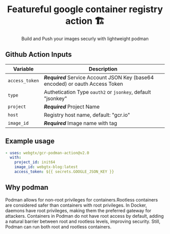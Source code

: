 <div align=center>

# Featureful google container registry action 🏗
Build and Push your images securly with lightweight podman
  
</div>

## Github Action Inputs

| Variable                         | Description                                                                   |
|----------------------------------|-------------------------------------------------------------------------------|
| `access_token`                   | ***Required*** Service Account JSON Key (base64 encoded) or oauth Access Token|
| `type`                           | Authetication Type `oauth2` or `jsonkey`, default "jsonkey"                   |
| `project`                        | ***Required*** Project Name                                                   |
| `host`                           |  Registry host name, default: "gcr.io"                                        |
| `image_id`                       | ***Required*** Image name with tag                                            |

## Example usage
```yml
- uses: webgtx/gcr-podman-action@v2.0
  with:
    project_id: init64
    image_id: webgtx-blog:latest
    access_token: ${{ secrets.GOOGLE_JSON_KEY }}
```

## Why podman
Podman allows for non-root privileges for containers.Rootless containers are considered safer than containers with root privileges.
In Docker, daemons have root privileges, making them the preferred gateway for attackers. Containers in Podman do not have root access by default,
adding a natural barrier between root and rootless levels, improving security. Still, Podman can run both root and rootless containers.
